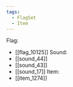 ```yaml
---
tags:
  - FlagSet
  - Item
---
```

Flag:
- [[flag_10125]]
Sound:
- [[sound_44]]
- [[sound_43]]
- [[sound_17]]
Item:
- [[item_1274]]
